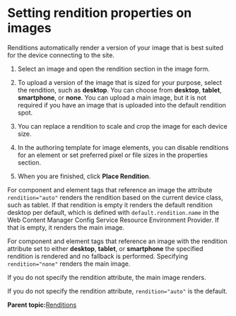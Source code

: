 # Setting rendition properties on images

Renditions automatically render a version of your image that is best suited for the device connecting to the site.

1.  Select an image and open the rendition section in the image form.

2.  To upload a version of the image that is sized for your purpose, select the rendition, such as **desktop**. You can choose from **desktop**, **tablet**, **smartphone**, or **none**. You can upload a main image, but it is not required if you have an image that is uploaded into the default rendition spot.

3.  You can replace a rendition to scale and crop the image for each device size.

4.  In the authoring template for image elements, you can disable renditions for an element or set preferred pixel or file sizes in the properties section.

5.  When you are finished, click **Place Rendition**.


For component and element tags that reference an image the attribute `rendition="auto"` renders the rendition based on the current device class, such as tablet. If that rendition is empty it renders the default rendition desktop per default, which is defined with `default.rendition.name` in the Web Content Manager Config Service Resource Environment Provider. If that is empty, it renders the main image.

For component and element tags that reference an image with the rendition attribute set to either **desktop**, **tablet**, or **smartphone** the specified rendition is rendered and no fallback is performed. Specifying `rendition="none"` renders the main image.

If you do not specify the rendition attribute, the main image renders.

If you do not specify the rendition attribute, `rendition="auto"` is the default.

**Parent topic:**[Renditions](../renditions/rend_ovr.md)


